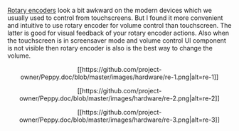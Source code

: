 [Rotary encoders](https://en.wikipedia.org/wiki/Rotary_encoder) look a bit awkward on the modern devices which we usually used to control from touchscreens. But I found it more convenient and intuitive to use rotary encoder for volume control than touchscreen. The latter is good for visual feedback of your rotary encoder actions. Also when the touchscreen is in screensaver mode and volume control UI component is not visible then rotary encoder is also is the best way to change the volume.

<p align="center">
[[https://github.com/project-owner/Peppy.doc/blob/master/images/hardware/re-1.png|alt=re-1]]
</p>
<p align="center">
[[https://github.com/project-owner/Peppy.doc/blob/master/images/hardware/re-2.png|alt=re-2]]
</p>
<p align="center">
[[https://github.com/project-owner/Peppy.doc/blob/master/images/hardware/re-3.png|alt=re-3]]
</p>